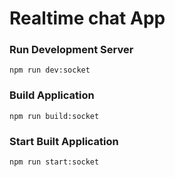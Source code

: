 # Realtime chat App

### Run Development Server
```shell
npm run dev:socket
```

### Build Application
```shell
npm run build:socket
```

### Start Built Application
```shell
npm run start:socket
```